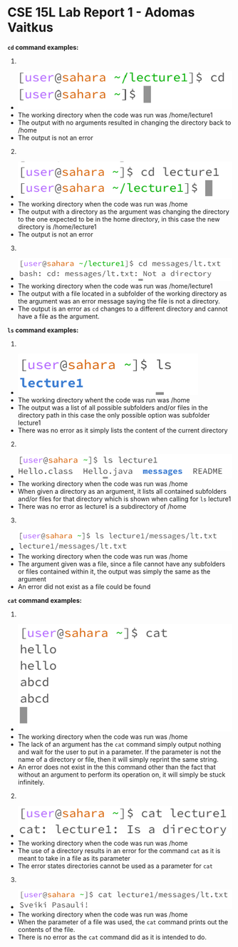 # CSE 15L Lab Report 1 - Adomas Vaitkus
**`cd` command examples:**

1.

   * ![Image](Lab1SS1.png)
   * The working directory when the code was run was /home/lecture1
   * The output with no arguments resulted in changing the directory back to /home
   * The output is not an error
2. 

   * ![Image](Lab1SS2.png)
   * The working directory when the code was run was /home
   * The output with a directory as the argument was changing the directory to the one expected to be in the home directory, in this case the new directory is /home/lecture1
   * The output is not an error
3. 

   * ![Image](Lab1SS3.png)
   * The working directory when the code was run was /home/lecture1
   * The output with a file located in a subfolder of the working directory as the argument was an error message saying the file is not a directory.
   * The output is an error as `cd` changes to a different directory and cannot have a file as the argument.

**`ls` command examples:**

1.

  * ![Image](Lab1SS4.png)
  * The working directory whent the code was run was /home
  * The output was a list of all possible subfolders and/or files in the directory path in this case the only possible option was subfolder lecture1
  * There was no error as it simply lists the content of the current directory

2.

  * ![Image](Lab1SS5.png)
  * The working directory when the code was run was /home
  * When given a directory as an argument, it lists all contained subfolders and/or files for that directory which is shown when calling for `ls` lecture1
  * There was no error as lecture1 is a subdirectory of /home

3.

  * ![Image](Lab1SS6.png)
  * The working directory when the code was run was /home
  * The argument given was a file, since a file cannot have any subfolders or files contained within it, the output was simply the same as the argument
  * An error did not exist as a file could be found

**`cat` command examples:**

1.

  * ![Image](Lb1SS7.png)
  * The working directory when the code was run was /home
  * The lack of an argument has the `cat` command simply output nothing and wait for the user to put in a parameter. If the parameter is not the name of a directory or file, then it will simply reprint the same string.
  * An error does not exist in the this command other than the fact that without an argument to perform its operation on, it will simply be stuck infinitely.

2.

  * ![Image](Lab1SS8.png)
  * The working directory when the code was run was /home
  * The use of a directory results in an error for the command `cat` as it is meant to take in a file as its parameter
  * The error states directories cannot be used as a parameter for `cat`
  
3.

 * ![Image](Lab1SS9.png)
 * The working directory when the code was run was /home
 * When the parameter of a file was used, the `cat` command prints out the contents of the file.
 * There is no error as the `cat` command did as it is intended to do.
